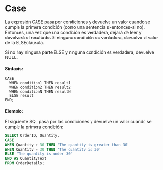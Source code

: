 # Case

La expresión CASE pasa por condiciones y devuelve un valor cuando se cumple la primera condición (como una sentencia si-entonces-si no). 
Entonces, una vez que una condición es verdadera, dejará de leer y devolverá el resultado. 
Si ninguna condición es verdadera, devuelve el valor de la ELSEcláusula.

Si no hay ninguna parte ELSE y ninguna condición es verdadera, devuelve NULL.

#### Sintaxis:

```ssh
CASE
  WHEN condition1 THEN result1
  WHEN condition2 THEN result2
  WHEN conditionN THEN resultN
  ELSE result
END;
```

#### Ejemplo:

El siguiente SQL pasa por las condiciones y devuelve un valor cuando se cumple la primera condición:

```sql
SELECT OrderID, Quantity,
CASE
WHEN Quantity > 30 THEN 'The quantity is greater than 30'
WHEN Quantity = 30 THEN 'The quantity is 30'
ELSE 'The quantity is under 30'
END AS QuantityText
FROM OrderDetails;
```
